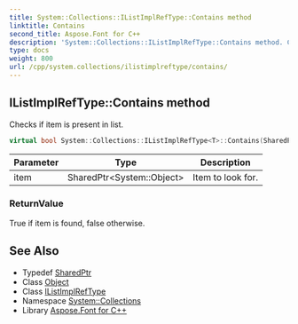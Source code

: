```yaml
---
title: System::Collections::IListImplRefType::Contains method
linktitle: Contains
second_title: Aspose.Font for C++
description: 'System::Collections::IListImplRefType::Contains method. Checks if item is present in list in C++.'
type: docs
weight: 800
url: /cpp/system.collections/ilistimplreftype/contains/
---
```

## IListImplRefType::Contains method


Checks if item is present in list.

```cpp
virtual bool System::Collections::IListImplRefType<T>::Contains(SharedPtr<System::Object> item) const override
```


| Parameter | Type | Description |
| --- | --- | --- |
| item | SharedPtr\<System::Object\> | Item to look for. |

### ReturnValue

True if item is found, false otherwise.

## See Also

* Typedef [SharedPtr](../../../system/sharedptr/)
* Class [Object](../../../system/object/)
* Class [IListImplRefType](../)
* Namespace [System::Collections](../../)
* Library [Aspose.Font for C++](../../../)
